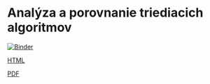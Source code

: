 # Analýza a porovnanie triediacich algoritmov

[![Binder](http://mybinder.org/badge_logo.svg)](https://mybinder.org/v2/gh/Dakotys/sorting/HEAD)


[HTML](https://dakotys.github.io/sorting/sorting.html)

[PDF](https://dakotys.github.io/sorting/sorting.pdf)
